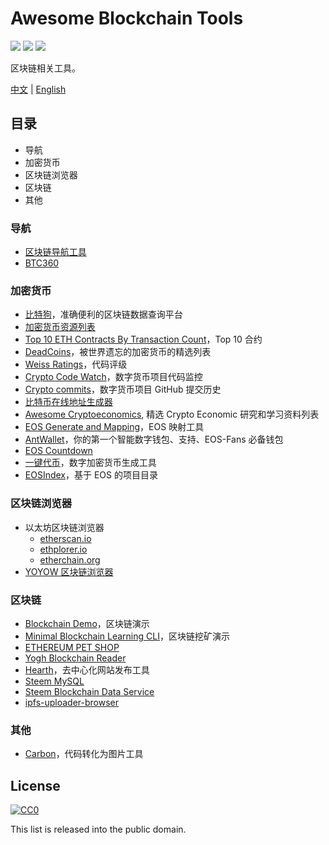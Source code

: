 # Awesome Blockchain Tools

[![](https://camo.githubusercontent.com/13c4e50d88df7178ae1882a203ed57b641674f94/68747470733a2f2f63646e2e7261776769742e636f6d2f73696e647265736f726875732f617765736f6d652f643733303566333864323966656437386661383536353265336136336531353464643865383832392f6d656469612f62616467652e737667)](https://github.com/sindresorhus/awesome)
[![](https://camo.githubusercontent.com/cb8cb80af654f3dae14a4aa62e44bf62f16953d6/68747470733a2f2f6a617977636a6c6f76652e6769746875622e696f2f73622f6c616e672f6368696e6573652e737667)](README.md)
[![](https://camo.githubusercontent.com/15a53d5ec5d896319068168a27da0203156bbdb9/68747470733a2f2f6a617977636a6c6f76652e6769746875622e696f2f73622f6c616e672f656e676c6973682e737667)](README-en.md)

区块链相关工具。

[中文](README.md) | [English](README-en.md)

## 目录

* 导航
* 加密货币
* 区块链浏览器
* 区块链
* 其他

### 导航

* [区块链导航工具](http://icepy.me/blockchain-navigate)
* [BTC360](https://btc360.github.io)

### 加密货币

* [比特狗](http://bitdog.me)，准确便利的区块链数据查询平台
* [加密货币资源列表](https://github.com/coinpride/CryptoList/blob/master/README-zh.md)
* [Top 10 ETH Contracts By Transaction Count](https://ethgasstation.info/gasguzzlers.php)，Top 10 合约
* [DeadCoins](http://deadcoins.com)，被世界遗忘的加密货币的精选列表
* [Weiss Ratings](https://weissratings.com)，代码评级
* [Crypto Code Watch](https://cryptocodewatch.com)，数字货币项目代码监控
* [Crypto commits](https://cryptomiso.com/)，数字货币项目 GitHub 提交历史
* [比特币在线地址生成器](https://www.bitaddress.org)
* [Awesome Cryptoeconomics](https://github.com/jpantunes/awesome-cryptoeconomics), 精选 Crypto Economic 研究和学习资料列表
* [EOS Generate and Mapping](https://meet.one/eos.html)，EOS 映射工具
* [AntWallet](https://antwallet.io)，你的第一个智能数字钱包、支持、EOS-Fans 必备钱包
* [EOS Countdown](https://eoscountdown.com)
* [一键代币](https://token.ftqq.com)，数字加密货币生成工具
* [EOSIndex](https://eosindex.io)，基于 EOS 的项目目录

### 区块链浏览器

* 以太坊区块链浏览器
    - [etherscan.io](https://etherscan.io)
    - [ethplorer.io](https://ethplorer.io)
    - [etherchain.org](https://www.etherchain.org)
* [YOYOW 区块链浏览器](https://yoyow.bts.ai)

### 区块链

* [Blockchain Demo](https://anders.com/blockchain)，区块链演示
* [Minimal Blockchain Learning CLI](https://github.com/daxeel/blockshell)，区块链挖矿演示
* [ETHEREUM PET SHOP](http://truffleframework.com/tutorials/pet-shop)
* [Yogh Blockchain Reader](http://srv1.yogh.io)
* [Hearth](https://hearth.eternum.io)，去中心化网站发布工具
* [Steem MySQL](https://mysql.steem-lightdb.com)
* [Steem Blockchain Data Service](https://github.com/steemit/sbds)
* [ipfs-uploader-browser](https://bcage.one/d/209-ipfs-uploader-browser)

### 其他

* [Carbon](https://carbon.now.sh)，代码转化为图片工具

## License

[![CC0](http://mirrors.creativecommons.org/presskit/buttons/88x31/svg/cc-zero.svg)](https://creativecommons.org/publicdomain/zero/1.0/)

This list is released into the public domain.